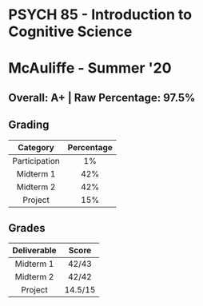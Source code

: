 # PSYCH 85 - Introduction to Cognitive Science
# McAuliffe - Summer '20

## Overall: A+ | Raw Percentage: 97.5%

## Grading

| Category | Percentage |
|:---:|:---:|
| Participation | 1% |
| Midterm 1 | 42% |
| Midterm 2 | 42% |
| Project | 15% |

## Grades

| Deliverable | Score |
|:---:|:---:|
| Midterm 1 | 42/43 |
| Midterm 2 | 42/42 |
| Project | 14.5/15 |
